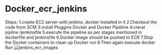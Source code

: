 # Docker_ecr_jenkins
Steps:
1.craete EC2 server with jenkins ,docker installed in it
2.Checkout the code from SCM
3.install Pluggins Docker and Docker Pipeline
4.crerat pipline /jenkinsfile 
5.execute the pipeline as per stages mentioned in dockerfile and jenkinsfile
6.Docker image should be pushed to ECR 
7.Stop the  Docker containers to clean up Docker run
8.Then again execute docker Run
![jenkins_ecr_images](https://user-images.githubusercontent.com/72296999/118169193-4d265400-b446-11eb-9a86-b11afd1d955b.PNG)

